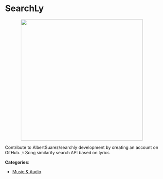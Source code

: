 # SearchLy
<p align="center">
    <img width="400" src="https://raw.githubusercontent.com/apis-list/apis-list/apis/searchly/logo_256x256.png" />
</p>

Contribute to AlbertSuarez/searchly development by creating an account on GitHub. 🎶 Song similarity search API based on lyrics



**Categories**:

- [Music & Audio](https://github.com/apis-list/apis-list#music-and-audio)



